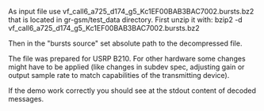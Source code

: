 As input file use vf_call6_a725_d174_g5_Kc1EF00BAB3BAC7002.bursts.bz2 that is located in gr-gsm/test_data directory.
First unzip it with:
bzip2 -d vf_call6_a725_d174_g5_Kc1EF00BAB3BAC7002.bursts.bz2

Then in the "bursts source" set absolute path to the decompressed file.

The file was prepared for USRP B210. For other hardware some changes might have to be applied 
(like changes in subdev spec, adjusting gain or output sample rate to match capabilities of the transmitting device).

If the demo work correctly you should see at the stdout content of decoded messages.

